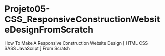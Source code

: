 # Projeto05-CSS_ResponsiveConstructionWebsiteDesignFromScratch
How To Make A Responsive Construction Website Design [ HTML  CSS  SASS  JavaScript ] From Scratch
